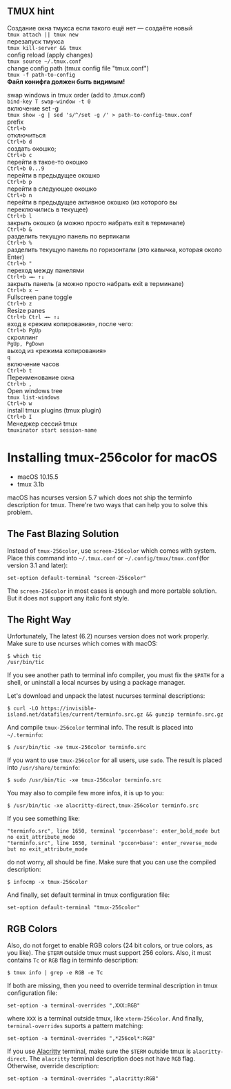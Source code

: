 ## TMUX hint

Создание окна тмукса если такого ещё нет — создаёте новый  
`tmux attach || tmux new`  
перезапуск тмукса  
`tmux kill-server && tmux`  
config reload (apply changes)  
`tmux source ~/.tmux.conf`  
change config path (tmux config file "tmux.conf")  
`tmux -f path-to-config`  
**Файл конифга должен быть видимым!**

swap windows in tmux order (add to .tmux.conf)  
`bind-key T swap-window -t 0`  
включение set -g  
`tmux show -g | sed 's/^/set -g /' > path-to-config-tmux.conf`  
prefix  
`Ctrl+b`  
отключиться  
`Ctrl+b d`  
создать окошко;  
`Ctrl+b c`  
перейти в такое-то окошко  
`Ctrl+b 0...9`  
перейти в предыдущее окошко  
`Ctrl+b p`  
перейти в следующее окошко  
`Ctrl+b n`  
перейти в предыдущее активное окошко (из которого вы переключились в текущее)  
`Ctrl+b l`  
закрыть окошко (а можно просто набрать exit в терминале)  
`Ctrl+b &`  
разделить текущую панель по вертикали  
`Ctrl+b %`  
разделить текущую панель по горизонтали (это кавычка, которая около Enter)  
`Ctrl+b "`  
переход между панелями  
`Ctrl+b →← ↑↓`  
закрыть панель (а можно просто набрать exit в терминале)  
`Ctrl+b x —`  
Fullscreen pane toggle  
`Ctrl+b z`  
Resize panes  
`Ctrl+b Ctrl →← ↑↓`  
вход в «режим копирования», после чего:  
`Ctrl+b PgUp`  
скроллинг  
`PgUp, PgDown`  
выход из «режима копирования»  
`q`  
включение часов  
`Ctrl+b t`  
Переименование окна  
`Ctrl+b ,`  
Open windows tree  
`tmux list-windows`  
`Ctrl+b w`  
install tmux plugins (tmux plugin)  
`Ctrl+b I`  
Менеджер сессий tmux  
`tmuxinator start session-name`

# Installing tmux-256color for macOS

* macOS 10.15.5
* tmux 3.1b

macOS has ncurses version 5.7 which does not ship the terminfo description for tmux.  There're two ways that can help you to solve this problem.

## The Fast Blazing Solution

Instead of `tmux-256color`, use `screen-256color` which comes with system.  Place this command into `~/.tmux.conf` or `~/.config/tmux/tmux.conf`(for version 3.1 and later):

```
set-option default-terminal "screen-256color"
```

The `screen-256color` in most cases is enough and more portable solution.  But it does not support any italic font style.

## The Right Way

Unfortunately, The latest (6.2) ncurses version does not work properly.  Make sure to use ncurses which comes with macOS:  

```
$ which tic
/usr/bin/tic
```

If you see another path to terminal info compiler, you must fix the `$PATH` for a shell, or uninstall a local ncurses by using a package manager.

Let's download and unpack the latest nucurses terminal descriptions:

```
$ curl -LO https://invisible-island.net/datafiles/current/terminfo.src.gz && gunzip terminfo.src.gz
```

And compile `tmux-256color` terminal info.  The result is placed into `~/.terminfo`:

```
$ /usr/bin/tic -xe tmux-256color terminfo.src
```

If you want to use `tmux-256color` for all users, use `sudo`.  The result is placed into `/usr/share/terminfo`:

```
$ sudo /usr/bin/tic -xe tmux-256color terminfo.src
```

You may also to compile few more infos, it is up to you: 

```
$ /usr/bin/tic -xe alacritty-direct,tmux-256color terminfo.src
```

If you see something like:

```
"terminfo.src", line 1650, terminal 'pccon+base': enter_bold_mode but no exit_attribute_mode
"terminfo.src", line 1650, terminal 'pccon+base': enter_reverse_mode but no exit_attribute_mode
```

do not worry, all should be fine.  Make sure that you can use the compiled description:

```
$ infocmp -x tmux-256color
```

And finally, set default terminal in tmux configuration file:

```
set-option default-terminal "tmux-256color"
```

## RGB Colors

Also, do not forget to enable RGB colors (24 bit colors, or true colors, as you like).  The `$TERM` outside tmux must support 256 colors.  Also, it must contains `Tc` or `RGB` flag in terminfo description:

```
$ tmux info | grep -e RGB -e Tc
```

If both are missing, then you need to override terminal description in tmux configuration file:

```
set-option -a terminal-overrides ",XXX:RGB"
```

where `XXX` is a terminal outside tmux, like `xterm-256color`.  And finally, `terminal-overrides` suports a pattern matching:

```
set-option -a terminal-overrides ",*256col*:RGB"
```

If you use [Alacritty](https://github.com/jwilm/alacritty) terminal, make sure the `$TERM` outside tmux is `alacritty-direct`.  The `alacritty` terminal description does not have `RGB` flag.  Otherwise, override description:

```
set-option -a terminal-overrides ",alacritty:RGB"
```